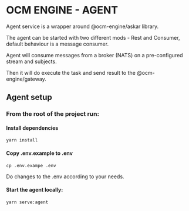 # OCM ENGINE - AGENT

Agent service is a wrapper around @ocm-engine/askar library. 

The agent can be started with two different mods - Rest and Consumer, default behaviour is a message consumer.

Agent will consume messages from a broker (NATS) on a pre-configured stream and subjects. 

Then it will do execute the task and send result to the @ocm-engine/gateway.  

## Agent setup

### From the root of the project run:
 

####  Install dependencies     
```
yarn install
```
#### Copy .env.example to .env

```
cp .env.exampe .env
```

Do changes to the .env according to your needs.

#### Start the agent locally:

```
yarn serve:agent
```
